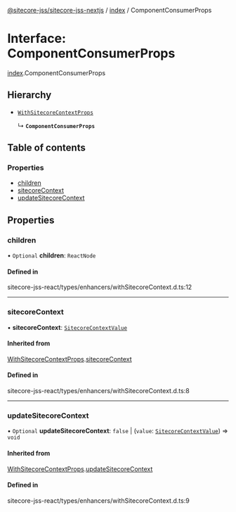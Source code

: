 [@sitecore-jss/sitecore-jss-nextjs](../README.md) / [index](../modules/index.md) / ComponentConsumerProps

# Interface: ComponentConsumerProps

[index](../modules/index.md).ComponentConsumerProps

## Hierarchy

- [`WithSitecoreContextProps`](index.WithSitecoreContextProps.md)

  ↳ **`ComponentConsumerProps`**

## Table of contents

### Properties

- [children](index.ComponentConsumerProps.md#children)
- [sitecoreContext](index.ComponentConsumerProps.md#sitecorecontext)
- [updateSitecoreContext](index.ComponentConsumerProps.md#updatesitecorecontext)

## Properties

### children

• `Optional` **children**: `ReactNode`

#### Defined in

sitecore-jss-react/types/enhancers/withSitecoreContext.d.ts:12

___

### sitecoreContext

• **sitecoreContext**: [`SitecoreContextValue`](../modules/index.md#sitecorecontextvalue)

#### Inherited from

[WithSitecoreContextProps](index.WithSitecoreContextProps.md).[sitecoreContext](index.WithSitecoreContextProps.md#sitecorecontext)

#### Defined in

sitecore-jss-react/types/enhancers/withSitecoreContext.d.ts:8

___

### updateSitecoreContext

• `Optional` **updateSitecoreContext**: ``false`` \| (`value`: [`SitecoreContextValue`](../modules/index.md#sitecorecontextvalue)) => `void`

#### Inherited from

[WithSitecoreContextProps](index.WithSitecoreContextProps.md).[updateSitecoreContext](index.WithSitecoreContextProps.md#updatesitecorecontext)

#### Defined in

sitecore-jss-react/types/enhancers/withSitecoreContext.d.ts:9
